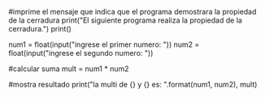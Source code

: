 
#imprime el mensaje que indica que el programa demostrara la propiedad de la cerradura
print("El siguiente programa realiza la propiedad de la cerradura.")
print()

num1 = float(input("ingrese el primer numero: "))
num2 = float(input("ingrese el segundo numero: "))

#calcular suma
mult = num1 * num2

#mostra resultado
print("la multi de {} y {} es: ".format(num1, num2), mult)